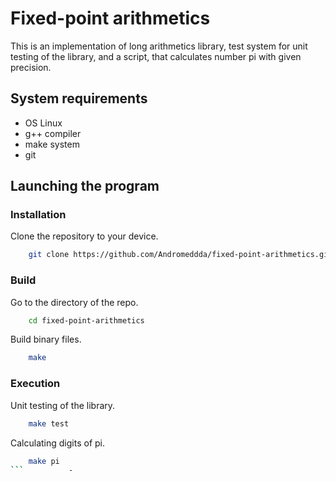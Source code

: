 # Fixed-point arithmetics
This is an implementation of long arithmetics library, test system for unit testing of the library, and a script, that calculates number pi with given precision.

## System requirements
* OS Linux
* g++ compiler
* make system
* git

## Launching the program

### Installation
Clone the repository to your device.
```sh
    git clone https://github.com/Andromeddda/fixed-point-arithmetics.git
```
### Build
Go to the directory of the repo.
```sh
    cd fixed-point-arithmetics
```
Build binary files.
```sh
    make
```

### Execution
Unit testing of the library.
```sh
    make test
```
Calculating digits of pi.
```sh
    make pi
```          - 
